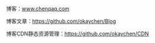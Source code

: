 博客：www.chenqaq.com

博客文章：https://github.com/okaychen/Blog

博客CDN静态资源管理：https://github.com/okaychen/CDN
